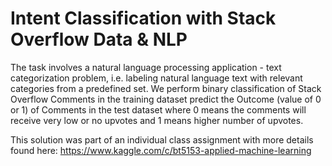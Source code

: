 # Intent Classification with Stack Overflow Data & NLP
The task involves a natural language processing application - text categorization problem, i.e. labeling natural language text with relevant categories from a predefined set. We perform binary classification of Stack Overflow Comments in the training dataset predict the Outcome (value of 0 or 1) of Comments in the test dataset where 0 means the comments will receive very low or no upvotes and 1 means higher number of upvotes. 

This solution was part of an individual class assignment with more details found here: https://www.kaggle.com/c/bt5153-applied-machine-learning
